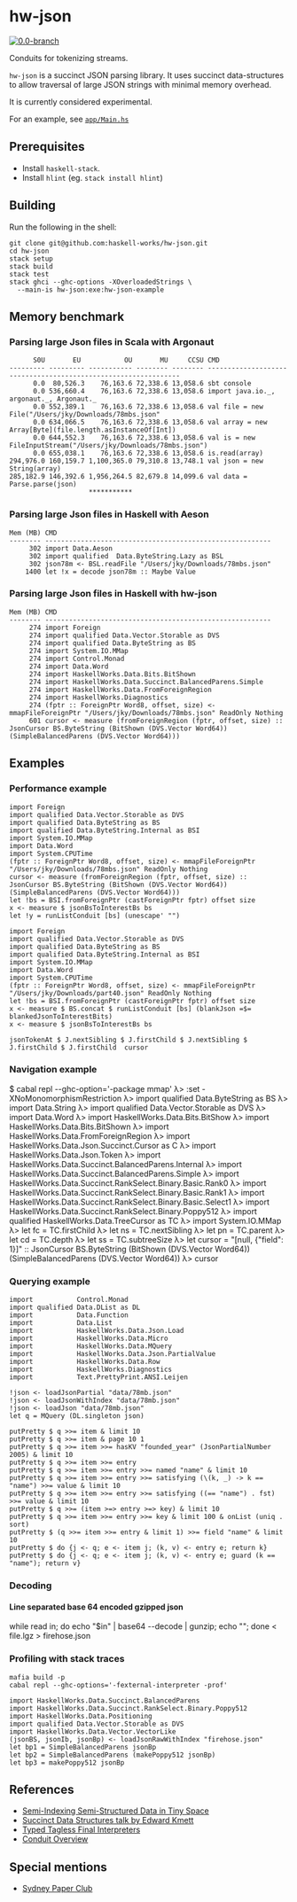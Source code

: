 # hw-json
[![0.0-branch](https://circleci.com/gh/haskell-works/hw-json/tree/0.0-branch.svg?style=svg)](https://circleci.com/gh/haskell-works/hw-json/tree/0.0-branch)

Conduits for tokenizing streams.

`hw-json` is a succinct JSON parsing library.  It uses succinct data-structures to allow traversal of
large JSON strings with minimal memory overhead.

It is currently considered experimental.

For an example, see [`app/Main.hs`](../master/app/Main.hs)

## Prerequisites
* Install `haskell-stack`.
* Install `hlint` (eg. `stack install hlint`)

## Building

Run the following in the shell:

    git clone git@github.com:haskell-works/hw-json.git
    cd hw-json
    stack setup
    stack build
    stack test
    stack ghci --ghc-options -XOverloadedStrings \
      --main-is hw-json:exe:hw-json-example

## Memory benchmark

### Parsing large Json files in Scala with Argonaut

          S0U       EU           OU       MU     CCSU CMD
    --------- --------- ----------- -------- -------- ---------------------------------------------------------------
          0.0  80,526.3    76,163.6 72,338.6 13,058.6 sbt console
          0.0 536,660.4    76,163.6 72,338.6 13,058.6 import java.io._, argonaut._, Argonaut._
          0.0 552,389.1    76,163.6 72,338.6 13,058.6 val file = new File("/Users/jky/Downloads/78mbs.json"
          0.0 634,066.5    76,163.6 72,338.6 13,058.6 val array = new Array[Byte](file.length.asInstanceOf[Int])
          0.0 644,552.3    76,163.6 72,338.6 13,058.6 val is = new FileInputStream("/Users/jky/Downloads/78mbs.json")
          0.0 655,038.1    76,163.6 72,338.6 13,058.6 is.read(array)
    294,976.0 160,159.7 1,100,365.0 79,310.8 13,748.1 val json = new String(array)
    285,182.9 146,392.6 1,956,264.5 82,679.8 14,099.6 val data = Parse.parse(json)
                        ***********

### Parsing large Json files in Haskell with Aeson

    Mem (MB) CMD
    -------- ---------------------------------------------------------
         302 import Data.Aeson
         302 import qualified  Data.ByteString.Lazy as BSL
         302 json78m <- BSL.readFile "/Users/jky/Downloads/78mbs.json"
        1400 let !x = decode json78m :: Maybe Value

### Parsing large Json files in Haskell with hw-json

    Mem (MB) CMD
    -------- ---------------------------------------------------------
         274 import Foreign
         274 import qualified Data.Vector.Storable as DVS
         274 import qualified Data.ByteString as BS
         274 import System.IO.MMap
         274 import Control.Monad
         274 import Data.Word
         274 import HaskellWorks.Data.Bits.BitShown
         274 import HaskellWorks.Data.Succinct.BalancedParens.Simple
         274 import HaskellWorks.Data.FromForeignRegion
         274 import HaskellWorks.Diagnostics
         274 (fptr :: ForeignPtr Word8, offset, size) <- mmapFileForeignPtr "/Users/jky/Downloads/78mbs.json" ReadOnly Nothing
         601 cursor <- measure (fromForeignRegion (fptr, offset, size) :: JsonCursor BS.ByteString (BitShown (DVS.Vector Word64)) (SimpleBalancedParens (DVS.Vector Word64)))

## Examples

### Performance example

    import Foreign
    import qualified Data.Vector.Storable as DVS
    import qualified Data.ByteString as BS
    import qualified Data.ByteString.Internal as BSI
    import System.IO.MMap
    import Data.Word
    import System.CPUTime
    (fptr :: ForeignPtr Word8, offset, size) <- mmapFileForeignPtr "/Users/jky/Downloads/78mbs.json" ReadOnly Nothing
    cursor <- measure (fromForeignRegion (fptr, offset, size) :: JsonCursor BS.ByteString (BitShown (DVS.Vector Word64)) (SimpleBalancedParens (DVS.Vector Word64)))
    let !bs = BSI.fromForeignPtr (castForeignPtr fptr) offset size
    x <- measure $ jsonBsToInterestBs bs
    let !y = runListConduit [bs] (unescape' "")

    import Foreign
    import qualified Data.Vector.Storable as DVS
    import qualified Data.ByteString as BS
    import qualified Data.ByteString.Internal as BSI
    import System.IO.MMap
    import Data.Word
    import System.CPUTime
    (fptr :: ForeignPtr Word8, offset, size) <- mmapFileForeignPtr "/Users/jky/Downloads/part40.json" ReadOnly Nothing
    let !bs = BSI.fromForeignPtr (castForeignPtr fptr) offset size
    x <- measure $ BS.concat $ runListConduit [bs] (blankJson =$= blankedJsonToInterestBits)
    x <- measure $ jsonBsToInterestBs bs

    jsonTokenAt $ J.nextSibling $ J.firstChild $ J.nextSibling $ J.firstChild $ J.firstChild  cursor

### Navigation example

$  cabal repl --ghc-option='-package mmap'
λ> :set -XNoMonomorphismRestriction
λ> import qualified Data.ByteString                                            as BS
λ> import           Data.String
λ> import qualified Data.Vector.Storable                                       as DVS
λ> import           Data.Word
λ> import           HaskellWorks.Data.Bits.BitShow
λ> import           HaskellWorks.Data.Bits.BitShown
λ> import           HaskellWorks.Data.FromForeignRegion
λ> import           HaskellWorks.Data.Json.Succinct.Cursor                     as C
λ> import           HaskellWorks.Data.Json.Token
λ> import           HaskellWorks.Data.Succinct.BalancedParens.Internal
λ> import           HaskellWorks.Data.Succinct.BalancedParens.Simple
λ> import           HaskellWorks.Data.Succinct.RankSelect.Binary.Basic.Rank0
λ> import           HaskellWorks.Data.Succinct.RankSelect.Binary.Basic.Rank1
λ> import           HaskellWorks.Data.Succinct.RankSelect.Binary.Basic.Select1
λ> import           HaskellWorks.Data.Succinct.RankSelect.Binary.Poppy512
λ> import qualified HaskellWorks.Data.TreeCursor as TC
λ> import           System.IO.MMap
λ> let fc = TC.firstChild
λ> let ns = TC.nextSibling
λ> let pn = TC.parent
λ> let cd = TC.depth
λ> let ss = TC.subtreeSize
λ> let cursor = "[null, {\"field\": 1}]" :: JsonCursor BS.ByteString (BitShown (DVS.Vector Word64)) (SimpleBalancedParens (DVS.Vector Word64))
λ> cursor

### Querying example

```
import           Control.Monad
import qualified Data.DList as DL
import           Data.Function
import           Data.List
import           HaskellWorks.Data.Json.Load
import           HaskellWorks.Data.Micro
import           HaskellWorks.Data.MQuery
import           HaskellWorks.Data.Json.PartialValue
import           HaskellWorks.Data.Row
import           HaskellWorks.Diagnostics
import           Text.PrettyPrint.ANSI.Leijen
```

```
!json <- loadJsonPartial "data/78mb.json"
!json <- loadJsonWithIndex "data/78mb.json"
!json <- loadJson "data/78mb.json"
let q = MQuery (DL.singleton json)
```

```
putPretty $ q >>= item & limit 10
putPretty $ q >>= item & page 10 1
putPretty $ q >>= item >>= hasKV "founded_year" (JsonPartialNumber 2005) & limit 10
putPretty $ q >>= item >>= entry
putPretty $ q >>= item >>= entry >>= named "name" & limit 10
putPretty $ q >>= item >>= entry >>= satisfying (\(k, _) -> k == "name") >>= value & limit 10
putPretty $ q >>= item >>= entry >>= satisfying ((== "name") . fst) >>= value & limit 10
putPretty $ q >>= (item >=> entry >=> key) & limit 10
putPretty $ q >>= item >>= entry >>= key & limit 100 & onList (uniq . sort)
putPretty $ (q >>= item >>= entry & limit 1) >>= field "name" & limit 10
putPretty $ do {j <- q; e <- item j; (k, v) <- entry e; return k}
putPretty $ do {j <- q; e <- item j; (k, v) <- entry e; guard (k == "name"); return v}
```

### Decoding
#### Line separated base 64 encoded gzipped json
while read in; do echo "$in" | base64 --decode | gunzip; echo ""; done < file.lgz > firehose.json

### Profiling with stack traces
```
mafia build -p
cabal repl --ghc-options='-fexternal-interpreter -prof'
```

```
import HaskellWorks.Data.Succinct.BalancedParens
import HaskellWorks.Data.Succinct.RankSelect.Binary.Poppy512
import HaskellWorks.Data.Positioning
import qualified Data.Vector.Storable as DVS
import HaskellWorks.Data.Vector.VectorLike
(jsonBS, jsonIb, jsonBp) <- loadJsonRawWithIndex "firehose.json"
let bp1 = SimpleBalancedParens jsonBp
let bp2 = SimpleBalancedParens (makePoppy512 jsonBp)
let bp3 = makePoppy512 jsonBp
```

## References
* [Semi-Indexing Semi-Structured Data in Tiny Space](http://www.di.unipi.it/~ottavian/files/semi_index_cikm.pdf)
* [Succinct Data Structures talk by Edward Kmett](https://www.youtube.com/watch?v=uA0Z7_4J7u8)
* [Typed Tagless Final Interpreters](http://okmij.org/ftp/tagless-final/course/lecture.pdf)
* [Conduit Overview](https://www.schoolofhaskell.com/school/to-infinity-and-beyond/pick-of-the-week/conduit-overview)


## Special mentions
* [Sydney Paper Club](http://www.meetup.com/Sydney-Paper-Club/)
